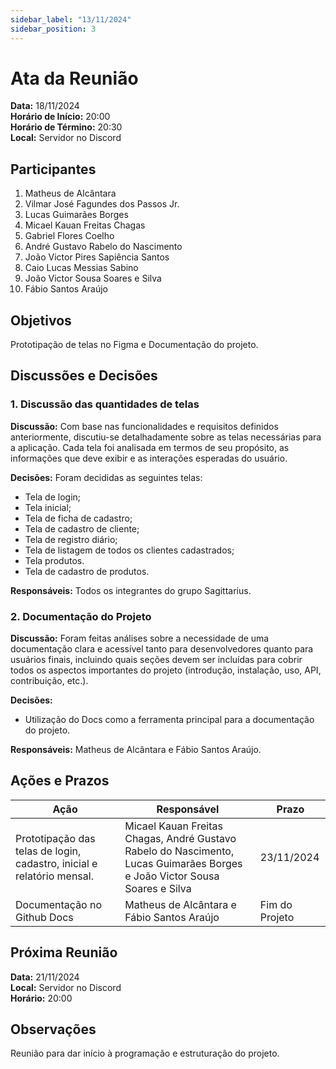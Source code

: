 ```yaml
---
sidebar_label: "13/11/2024"
sidebar_position: 3
---
```


# Ata da Reunião

**Data:** 18/11/2024  
**Horário de Início:** 20:00  
**Horário de Término:** 20:30  
**Local:** Servidor no Discord

## Participantes
1. Matheus de Alcântara
2. Vilmar José Fagundes dos Passos Jr.
3. Lucas Guimarães Borges
4. Micael Kauan Freitas Chagas
5. Gabriel Flores Coelho
6. André Gustavo Rabelo do Nascimento
7. João Victor Pires Sapiência Santos
8. Caio Lucas Messias Sabino
9. João Victor Sousa Soares e Silva
10. Fábio Santos Araújo


## Objetivos
Prototipação de telas no Figma e Documentação do projeto.

## Discussões e Decisões

### 1. Discussão das quantidades de telas
**Discussão:**
Com base nas funcionalidades e requisitos definidos anteriormente, discutiu-se detalhadamente sobre as telas necessárias para a aplicação.
Cada tela foi analisada em termos de seu propósito, as informações que deve exibir e as interações esperadas do usuário.

**Decisões:**
Foram decididas as seguintes telas:
- Tela de login;
- Tela inicial;
- Tela de ficha de cadastro;
- Tela de cadastro de cliente;
- Tela de registro diário;
- Tela de listagem de todos os clientes cadastrados;
- Tela produtos.
- Tela de cadastro de produtos.

**Responsáveis:**
Todos os integrantes do grupo Sagittarius.

### 2. Documentação do Projeto
**Discussão:**
Foram feitas análises sobre a necessidade de uma documentação clara e acessível tanto para desenvolvedores quanto para usuários finais, incluindo quais seções devem ser incluídas para cobrir todos os aspectos importantes do projeto (introdução, instalação, uso, API, contribuição, etc.).

**Decisões:**
- Utilização do Docs como a ferramenta principal para a documentação do projeto.

**Responsáveis:**
Matheus de Alcântara e Fábio Santos Araújo.

## Ações e Prazos
| Ação                             | Responsável             | Prazo         |
| -------------------------------- | ----------------------- | ------------- |
| Prototipação das telas de login, cadastro, inicial e  relatório mensal.            | Micael Kauan Freitas Chagas, André Gustavo Rabelo do Nascimento, Lucas Guimarães Borges e João Victor Sousa Soares e Silva | 23/11/2024 |
| Documentação no Github Docs           | Matheus de Alcântara e Fábio Santos Araújo | Fim do Projeto |


## Próxima Reunião
**Data:** 21/11/2024  
**Local:** Servidor no Discord  
**Horário:** 20:00

## Observações
Reunião para dar início à programação e estruturação do projeto.
